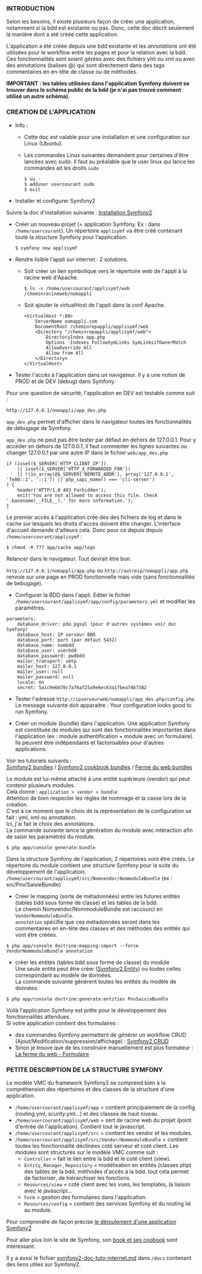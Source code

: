 ### INTRODUCTION

Selon les besoins, il existe plusieurs façon de créer une application, notamment si la bdd est existante ou pas. Donc, cette doc décrit seulement la manière dont a até créée cette application.

L'application a été créée depuis une bdd existante et les *annotations* ont été utilisées pour le workflow entre les pages et pour la relation avec la bdd. Ces fonctionnalités sont soient gérées avec des fichiers yml ou xml ou avec des annotations (balises @) qui sont directement dans des tags commentaires en en-tête de classe ou de méthodes.

**IMPORTANT : les tables utilisées dans l'application Symfony doivent se trouver dans le schéma public de la bdd (je n'ai pas trouvé comment utilisé un autre schéma).**

### CREATION DE L'APPLICATION

- Info : 
    - Cette doc est valable pour une installation et une configuration sur Linux (Ubuntu).
    - Les commandes Linux suivantes demandent pour certaines d'être lancées avec sudo. Il faut au préalable que le user linux qui lance les commandes ait les droits ```sudo```

        ```
        $ su -
        $ adduser usercourant sudo
        $ exit
        ```

- Installer et configurer Symfony2

Suivre la doc d'installation suivante : [Installation Symfony2](http://symfony.com/fr/doc/current/book/installation.html "Titre")

- Créer un nouveau projet (= application Symfony. Ex : dans `/home/usercourant`). Un répertoire `applisymf` va être créé contenant toute la structure Symfony pour l'application.

    ```
    $ symfony new applisymf
    ```
    
- Rendre lisible l'appli sur internet : 2 solutions.
    - Soit créer un lien symbolique vers le répertoire web de l'appli à la racine web d'Apache.
    
        ```
        $ ln -s /home/usercourant/applisymf/web /cheminracineweb/nomappli
        ``` 

    - Soit ajouter le virtualHost de l'appli dans la conf Apache.
    
        ```
        <VirtualHost *:80>
            ServerName nomappli.com
            DocumentRoot /cheminrepappli/applisymf/web
            <Directory "/cheminrepappli/applisymf/web">
                DirectoryIndex app.php
                Options -Indexes FollowSymLinks SymLinksifOwnerMatch
                AllowOverride All
                Allow from All
            </Directory>
        </VirtualHost>
        ```

- <a id="ancre1"></a>Tester l'accès à l'application dans un navigateur. Il y a une notion de PROD et de DEV (debug) dans Symfony.

Pour une question de sécurité, l'application en DEV est testable comme suit :

`http://127.0.0.1/nomappli/app_dev.php`

`app_dev.php` permet d'afficher dans le navigateur toutes les fonctionnalités de débugage de Symfony.

`app_dev.php` ne peut pas être tester par défaut en dehors de 127.0.0.1. Pour y accéder en dehors de 127.0.0.1, il faut commenter les lignes suivantes ou changer 127.0.0.1 par une autre IP dans le fichier `web/app_dev.php`

```
if (isset($_SERVER['HTTP_CLIENT_IP'])
    || isset($_SERVER['HTTP_X_FORWARDED_FOR'])
    || !(in_array(@$_SERVER['REMOTE_ADDR'], array('127.0.0.1', 'fe80::1', '::1')) || php_sapi_name() === 'cli-server')
) {
    header('HTTP/1.0 403 Forbidden');
    exit('You are not allowed to access this file. Check '.basename(__FILE__).' for more information.');
}
```

Le premier accès à l'application crée des des fichiers de log et dans le cache sur lesquels les droits d'accès doivent être changer. L'interface d'accueil demande d'ailleurs cela. Donc pour ce depuis depuis `/home/usercourant/applisymf` :

```
$ chmod -R 777 app/cache app/logs
```

Relancer dans le navigateur. Tout devrait être bon.

`http://127.0.0.1/nomappli/app.php` ou `http://autreip/nomappli/app.php` renvoie sur une page en PROD fonctionnelle mais vide (sans fonctionnalités de bebugage).

- Configurer la BDD dans l'appli. Editer le fichier `/home/usercourant/applisymf/app/config/parameters.yml` et modifier les paramètres.

```
parameters:
    database_driver: pdo_pgsql (pour d'autres systèmes voir doc Symfony)
    database_host: IP serveur BDD
    database_port: port (par défaut 5432)
    database_name: nombdd
    database_user: userbdd
    database_password: pwdbdd
    mailer_transport: smtp
    mailer_host: 127.0.0.1
    mailer_user: null
    mailer_password: null
    locale: en
    secret: 5a1c9e6070c7a76af25a9e6ec63a1fbea74b7382
```

- Tester l'adresse `http://ipserveurweb/nomappli/app_dev.php/config.php`. Le message suivante doit apparaitre : Your configuration looks good to run Symfony.

- Créer un module (bundle) dans l'application. Une application Symfony est constituée de modules qui sont des fonctionnalités importantes dans l'application (ex : module authentification + module avec un formulaire). Ils peuvent être indépendants et factorisables pour d'autres applications.

Voir les tutoriels suivants :   
[Symfony2 bundles](http://symfony.com/doc/current/bundles/SensioGeneratorBundle/commands/generate_bundle.html) / 
[Symfony2 cookbook bundles](http://symfony.com/fr/doc/current/cookbook/bundles/best_practices.html) / 
[Ferme du web bundles](http://www.lafermeduweb.net/tutorial/symfony2-les-bundles-et-la-structure-des-fichiers-p91.html)

Le module est lui-même attaché à une entité supérieure (vendor) qui peut contenir plusieurs modules.  
Cela donne : `application > vendor > bundle`  
Attention de bien respecter les règles de nommage et la casse lors de la création.  
C'est à ce moment que le choix de la représentation de la configuration se fait : yml, xml ou annotation.  
Ici, j'ai fait le choix des annotations.  
La commande suivante lance la génération du module avec intéraction afin de saisir les paramètres du module.

```
$ php app/console generate:bundle
```

Dans la structure Symfony de l'application, 2 répertoires vont être créés. Le répertoire du module contient une structure Symfony pour la suite du développement de l'application.  
`/home/usercourant/applisymf/src/Nomvendor/NommoduleBundle` (ex : src/Pnv/SaisieBundle)

- Créer le mapping (sorte de métadonnées) entre les futures entités (tables bdd sous forme de classe) et les tables de la bdd.  
Le chemin Nomvendor/NommoduleBundle est raccourci en `VendorNommoduleBundle`.  
`annotation` spécifie que ces métadonnées seront dans les commentaires en en-tête des classes et des méthodes des entités qui vont être créées.

```
$ php app/console doctrine:mapping:import --force VendorNommoduleBundle annotation
```

- créer les entités (tables bdd sous forme de classe) du module  
Une seule entité peut être créer ([Symfony2 Entity](http://symfony.com/fr/doc/current/bundles/SensioGeneratorBundle/commands/generate_doctrine_entity.html)) ou toutes celles correspondant au modèle de données.  
La commande suivante génèrent toutes les entités du modèle de données.

```
$ php app/console doctrine:generate:entities PnvSaisieBundle
```

Voilà l'application Symfony est prête pour le développement des fonctionnalités attendues.  
Si votre application contient des formulaires : 
- des commandes Symfony permettent de générer un workflow CRUD (Ajout/Modification/suppression/affichage) : [Symfony2 CRUD](http://symfony.com/fr/doc/current/bundles/SensioGeneratorBundle/commands/generate_doctrine_crud.html)
- Sinon je trouve que de les construire manuellement est plus formateur : [La ferme du web - Formulaire](http://www.lafermeduweb.net/tutorial/les-formulaires-dans-symfony2-p100.html)

### PETITE DESCRIPTION DE LA STRUCTURE SYMFONY

Le modèle VMC du framework Symfony2 se comprend bien à la compréhension des répertoires et des classes de la structure d'une application.

- `/home/usercourant/applisymf/app` = contient principalement de la config (routing.yml, scurity.yml...) et des classes de haut niveau.
- `/home/usercourant/applisymf/web` = sert de racine web du projet (point d'entrée de l'application). Contient tout le javascript.
- `/home/usercourant/applisymf/src` = contient les vendor et les modules.
- `/home/usercourant/applisymf/src/Vendor/NommoduleBundle` = contient toutes les fonctionnalité déclinées coté serveur et coté client. Les modules sont structurés sur le modèle VMC comme suit :
    - `Controller` = fait le lien entre la bdd et le coté client (view).
    - `Entity`, `Manager`, `Repository` = modélisation en entités (classes php) des tables de la bdd, méthodes d'accès à la bdd. tout cela permet de factoriser, de hiérarchiser les fonctions.
    - `Resources/view` = coté client avec les vues, les templates, la liaison avec le javascript...
    - `Form` = gestion des formulaires dans l'application.
    - `Resources/config` = contient des services Symfony et du routing lié au module.

Pour comprendre de façon précise [le déroulement d'une application Symfony2](http://symfony.com/fr/doc/current/book/http_fundamentals.html)

Pour aller plus loin le site de Symfony, son [book et ses coobook](http://symfony.com/doc/current/index.html) sont intéressant.

Il y a aussi le fichier [symfony2-doc-tuto-internet.md](https://github.com/Chrispnv/login-crud-symfony2/blob/master/docs/symfony2-doc-tuto-internet.md) dans `/docs` contenant des liens utiles sur Symfony2.
